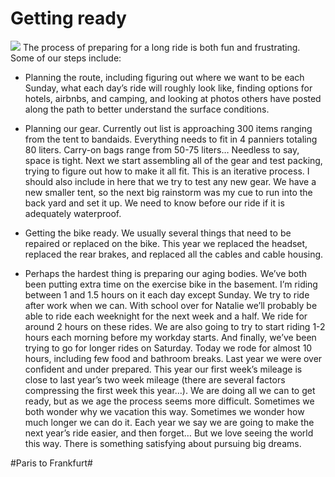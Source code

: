 # Getting ready
![](data/70d959d0-374c-4c6f-b850-3a14af3d615a.jpg) 
The process of preparing for a long ride is both fun and frustrating. Some of our steps include:

  
- Planning the route, including figuring out where we want to be each Sunday, what each day’s ride will roughly look like, finding options for hotels, airbnbs, and camping, and looking at photos others have posted along the path to better understand the surface conditions.
 
- Planning our gear. Currently out list is approaching 300 items ranging from the tent to bandaids. Everything needs to fit in 4 panniers totaling 80 liters. Carry-on bags range from 50-75 liters… Needless to say, space is tight. Next we start assembling all of the gear and test packing, trying to figure out how to make it all fit. This is an iterative process. I should also include in here that we try to test any new gear. We have a new smaller tent, so the next big rainstorm was my cue to run into the back yard and set it up. We need to know before our ride if it is adequately waterproof.
 
- Getting the bike ready. We usually several things that need to be repaired or replaced on the bike. This year we replaced the headset, replaced the rear brakes, and replaced all the cables and cable housing.
 
- Perhaps the hardest thing is preparing our aging bodies. We’ve both been putting extra time on the exercise bike in the basement. I’m riding between 1 and 1.5 hours on it each day except Sunday. We try to ride after work when we can. With school over for Natalie we’ll probably be able to ride each weeknight for the next week and a half. We ride for around 2 hours on these rides. We are also going to try to start riding 1-2 hours each morning before my workday starts. And finally, we’ve been trying to go for longer rides on Saturday. Today we rode for almost 10 hours, including few food and bathroom breaks. Last year we were over confident and under prepared. This year our first week’s mileage is close to last year’s two week mileage (there are several factors compressing the first week this year…). We are doing all we can to get ready, but as we age the process seems more difficult.
  Sometimes we both wonder why we vacation this way. Sometimes we wonder how much longer we can do it. Each year we say we are going to make the next year’s ride easier, and then forget… But we love seeing the world this way. There is something satisfying about pursuing big dreams.


#Paris to Frankfurt#